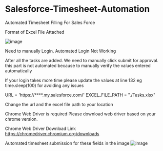 # Salesforce-Timesheet-Automation

Automated Timesheet Filling For Sales Force

Format of Excel File Attached

![image](https://user-images.githubusercontent.com/18065155/169826158-b19b1e6d-5f1b-4d32-b8b8-713c7cee3fc5.png)


Need to manually Login. Automated Login Not Working

After all the tasks are added. We need to manually click submit for approval.
this part is not automated because to manually verify the values entered automatically

If your login takes more time please update the values at line 132 
eg time.sleep(100) for avoiding any issues


URL = 'https://****.my.salesforce.com/'
EXCEL_FILE_PATH = "./Tasks.xlsx"

Change the url and the excel file path to your location

Chrome Web Driver is required Please download web driver based on your chrome version.

Chrome Web Driver Download Link
https://chromedriver.chromium.org/downloads

Automated timesheet submission for these fields in the image 
![image](https://user-images.githubusercontent.com/18065155/169825269-f8f815c4-4259-4b60-b8d6-a7c589e518d0.png)


